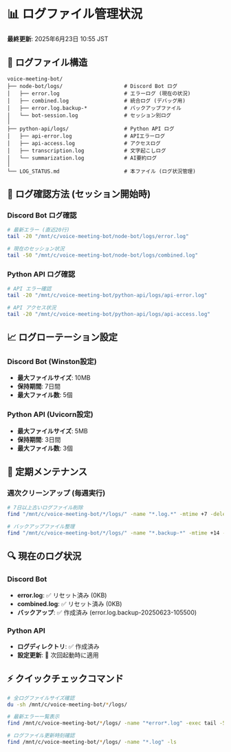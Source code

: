 # 📊 ログファイル管理状況

**最終更新**: 2025年6月23日 10:55 JST

## 📁 ログファイル構造

```
voice-meeting-bot/
├── node-bot/logs/                    # Discord Bot ログ
│   ├── error.log                     # エラーログ (現在の状況)
│   ├── combined.log                  # 統合ログ (デバッグ用)
│   ├── error.log.backup-*            # バックアップファイル
│   └── bot-session.log               # セッション別ログ
│
├── python-api/logs/                  # Python API ログ
│   ├── api-error.log                 # APIエラーログ
│   ├── api-access.log                # アクセスログ
│   ├── transcription.log             # 文字起こしログ
│   └── summarization.log             # AI要約ログ
│
└── LOG_STATUS.md                     # 本ファイル (ログ状況管理)
```

## 🚀 ログ確認方法 (セッション開始時)

### Discord Bot ログ確認
```bash
# 最新エラー (直近20行)
tail -20 "/mnt/c/voice-meeting-bot/node-bot/logs/error.log"

# 現在のセッション状況
tail -50 "/mnt/c/voice-meeting-bot/node-bot/logs/combined.log"
```

### Python API ログ確認
```bash
# API エラー確認
tail -20 "/mnt/c/voice-meeting-bot/python-api/logs/api-error.log"

# API アクセス状況
tail -20 "/mnt/c/voice-meeting-bot/python-api/logs/api-access.log"
```

## 📈 ログローテーション設定

### Discord Bot (Winston設定)
- **最大ファイルサイズ**: 10MB
- **保持期間**: 7日間
- **最大ファイル数**: 5個

### Python API (Uvicorn設定)
- **最大ファイルサイズ**: 5MB
- **保持期間**: 3日間
- **最大ファイル数**: 3個

## 🧹 定期メンテナンス

### 週次クリーンアップ (毎週実行)
```bash
# 7日以上古いログファイル削除
find "/mnt/c/voice-meeting-bot/*/logs/" -name "*.log.*" -mtime +7 -delete

# バックアップファイル整理
find "/mnt/c/voice-meeting-bot/*/logs/" -name "*.backup-*" -mtime +14 -delete
```

## 🔍 現在のログ状況

### Discord Bot
- **error.log**: ✅ リセット済み (0KB)
- **combined.log**: ✅ リセット済み (0KB)
- **バックアップ**: ✅ 作成済み (error.log.backup-20250623-105500)

### Python API
- **ログディレクトリ**: ✅ 作成済み
- **設定更新**: 🔄 次回起動時に適用

## ⚡ クイックチェックコマンド

```bash
# 全ログファイルサイズ確認
du -sh /mnt/c/voice-meeting-bot/*/logs/

# 最新エラー一覧表示
find /mnt/c/voice-meeting-bot/*/logs/ -name "*error*.log" -exec tail -5 {} \;

# ログファイル更新時刻確認
find /mnt/c/voice-meeting-bot/*/logs/ -name "*.log" -ls
```